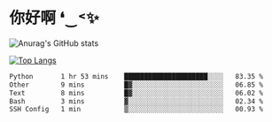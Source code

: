 # 你好啊 ❛‿˂✨

![Anurag's GitHub stats](https://github-readme-stats.vercel.app/api?username=ZombieFly&count_private=true&show_icons=true)

[![Top Langs](https://github-readme-stats.vercel.app/api/top-langs/?username=ZombieFly&layout=compact&count_private=true&hide=Ruby,makefile)](https://github.com/anuraghazra/github-readme-stats)

<!--START_SECTION:waka-->

```txt
Python       1 hr 53 mins    █████████████████████░░░░   83.35 %
Other        9 mins          █▓░░░░░░░░░░░░░░░░░░░░░░░   06.85 %
Text         8 mins          █▓░░░░░░░░░░░░░░░░░░░░░░░   06.02 %
Bash         3 mins          ▓░░░░░░░░░░░░░░░░░░░░░░░░   02.34 %
SSH Config   1 min           ▒░░░░░░░░░░░░░░░░░░░░░░░░   00.93 %
```

<!--END_SECTION:waka-->
